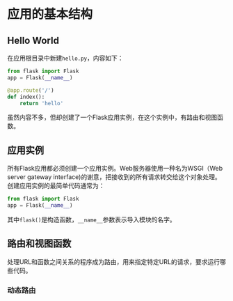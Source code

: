 # 应用的基本结构

## Hello World

在应用根目录中新建`hello.py`，内容如下：

```python
from flask import Flask
app = Flask(__name__)

@app.route('/')
def index():
    return 'hello'
```

虽然内容不多，但却创建了一个Flask应用实例，在这个实例中，有路由和视图函数。

## 应用实例

所有Flask应用都必须创建一个应用实例。Web服务器使用一种名为WSGI（Web server gateway interface)的谢意，把接收到的所有请求转交给这个对象处理。创建应用实例的最简单代码通常为：

```python
from flask import Flask
app = Flask(__name__)
```

其中`flask()`是构造函数，`__name__`参数表示导入模块的名字。

## 路由和视图函数

处理URL和函数之间关系的程序成为路由，用来指定特定URL的请求，要求运行哪些代码。

### 动态路由
